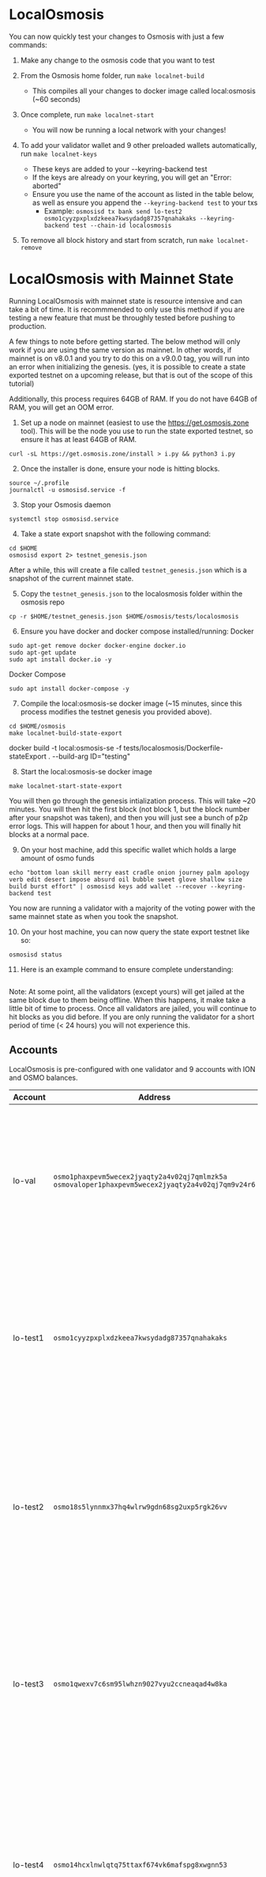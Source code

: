 # LocalOsmosis

You can now quickly test your changes to Osmosis with just a few commands:

1. Make any change to the osmosis code that you want to test

2. From the Osmosis home folder, run `make localnet-build`
    - This compiles all your changes to docker image called local:osmosis (~60 seconds)

3. Once complete, run `make localnet-start`
    - You will now be running a local network with your changes!

4. To add your validator wallet and 9 other preloaded wallets automatically, run `make localnet-keys`
    - These keys are added to your --keyring-backend test
    - If the keys are already on your keyring, you will get an "Error: aborted"
    - Ensure you use the name of the account as listed in the table below, as well as ensure you append the `--keyring-backend test` to your txs
        - Example: `osmosisd tx bank send lo-test2 osmo1cyyzpxplxdzkeea7kwsydadg87357qnahakaks --keyring-backend test --chain-id localosmosis`

5. To remove all block history and start from scratch, run `make localnet-remove`


# LocalOsmosis with Mainnet State

Running LocalOsmosis with mainnet state is resource intensive and can take a bit of time. It is recommmended to only use this method if you are testing a new feature that must be throughly tested before pushing to production.

A few things to note before getting started. The below method will only work if you are using the same version as mainnet. In other words, if mainnet is on v8.0.1 and you try to do this on a v9.0.0 tag, you will run into an error when initializing the genesis. (yes, it is possible to create a state exported testnet on a upcoming release, but that is out of the scope of this tutorial)

Additionally, this process requires 64GB of RAM. If you do not have 64GB of RAM, you will get an OOM error.

1. Set up a node on mainnet (easiest to use the https://get.osmosis.zone tool). This will be the node you use to run the state exported testnet, so ensure it has at least 64GB of RAM.
```
curl -sL https://get.osmosis.zone/install > i.py && python3 i.py
```

2. Once the installer is done, ensure your node is hitting blocks.
```
source ~/.profile
journalctl -u osmosisd.service -f
```

3. Stop your Osmosis daemon
```
systemctl stop osmosisd.service
```

4. Take a state export snapshot with the following command:
```
cd $HOME
osmosisd export 2> testnet_genesis.json
```
After a while, this will create a file called `testnet_genesis.json` which is a snapshot of the current mainnet state.


5. Copy the `testnet_genesis.json` to the localosmosis folder within the osmosis repo
```
cp -r $HOME/testnet_genesis.json $HOME/osmosis/tests/localosmosis
```

6. Ensure you have docker and docker compose installed/running:
Docker
```
sudo apt-get remove docker docker-engine docker.io
sudo apt-get update
sudo apt install docker.io -y
```

Docker Compose
```
sudo apt install docker-compose -y
```

7. Compile the local:osmosis-se docker image (~15 minutes, since this process modifies the testnet genesis you provided above).
```
cd $HOME/osmosis
make localnet-build-state-export
```
docker build -t local:osmosis-se -f tests/localosmosis/Dockerfile-stateExport . --build-arg ID="testing"

8. Start the local:osmosis-se docker image
```
make localnet-start-state-export
```

You will then go through the genesis intialization process. This will take ~20 minutes. You will then hit the first block (not block 1, but the block number after your snapshot was taken), and then you will just see a bunch of p2p error logs. This will happen for about 1 hour, and then you will finally hit blocks at a normal pace.

9. On your host machine, add this specific wallet which holds a large amount of osmo funds
```
echo "bottom loan skill merry east cradle onion journey palm apology verb edit desert impose absurd oil bubble sweet glove shallow size build burst effort" | osmosisd keys add wallet --recover --keyring-backend test
```

You now are running a validator with a majority of the voting power with the same mainnet state as when you took the snapshot.

10. On your host machine, you can now query the state export testnet like so:
```
osmosisd status
```

11. Here is an example command to ensure complete understanding:
```

```

Note: At some point, all the validators (except yours) will get jailed at the same block due to them being offline. When this happens, it make take a little bit of time to process. Once all validators are jailed, you will continue to hit blocks as you did before. If you are only running the validator for a short period of time (< 24 hours) you will not experience this.


## Accounts

LocalOsmosis is pre-configured with one validator and 9 accounts with ION and OSMO balances.


| Account   | Address                                                                                                  | Mnemonic                                                                                                                                                                   |
| --------- | -------------------------------------------------------------------------------------------------------- | -------------------------------------------------------------------------------------------------------------------------------------------------------------------------- |
| lo-val | `osmo1phaxpevm5wecex2jyaqty2a4v02qj7qmlmzk5a`<br/>`osmovaloper1phaxpevm5wecex2jyaqty2a4v02qj7qm9v24r6` | `satisfy adjust timber high purchase tuition stool faith fine install that you unaware feed domain license impose boss human eager hat rent enjoy dawn`                    |
| lo-test1     | `osmo1cyyzpxplxdzkeea7kwsydadg87357qnahakaks`                                                           | `notice oak worry limit wrap speak medal online prefer cluster roof addict wrist behave treat actual wasp year salad speed social layer crew genius`                       |
| lo-test2     | `osmo18s5lynnmx37hq4wlrw9gdn68sg2uxp5rgk26vv`                                                           | `quality vacuum heart guard buzz spike sight swarm shove special gym robust assume sudden deposit grid alcohol choice devote leader tilt noodle tide penalty`              |
| lo-test3     | `osmo1qwexv7c6sm95lwhzn9027vyu2ccneaqad4w8ka`                                                           | `symbol force gallery make bulk round subway violin worry mixture penalty kingdom boring survey tool fringe patrol sausage hard admit remember broken alien absorb`        |
| lo-test4     | `osmo14hcxlnwlqtq75ttaxf674vk6mafspg8xwgnn53`                                                           | `bounce success option birth apple portion aunt rural episode solution hockey pencil lend session cause hedgehog slender journey system canvas decorate razor catch empty` |
| lo-test5     | `osmo12rr534cer5c0vj53eq4y32lcwguyy7nndt0u2t`                                                           | `second render cat sing soup reward cluster island bench diet lumber grocery repeat balcony perfect diesel stumble piano distance caught occur example ozone loyal`        |
| lo-test6     | `osmo1nt33cjd5auzh36syym6azgc8tve0jlvklnq7jq`                                                           | `spatial forest elevator battle also spoon fun skirt flight initial nasty transfer glory palm drama gossip remove fan joke shove label dune debate quick`                  |
| lo-test7     | `osmo10qfrpash5g2vk3hppvu45x0g860czur8ff5yx0`                                                           | `noble width taxi input there patrol clown public spell aunt wish punch moment will misery eight excess arena pen turtle minimum grain vague inmate`                       |
| lo-test8     | `osmo1f4tvsdukfwh6s9swrc24gkuz23tp8pd3e9r5fa`                                                           | `cream sport mango believe inhale text fish rely elegant below earth april wall rug ritual blossom cherry detail length blind digital proof identify ride`                 |
| lo-test9     | `osmo1myv43sqgnj5sm4zl98ftl45af9cfzk7nhjxjqh`                                                           | `index light average senior silent limit usual local involve delay update rack cause inmate wall render magnet common feature laundry exact casual resource hundred`       |
| lo-test10    | `osmo14gs9zqh8m49yy9kscjqu9h72exyf295afg6kgk`                                                           | `prefer forget visit mistake mixture feel eyebrow autumn shop pair address airport diesel street pass vague innocent poem method awful require hurry unhappy shoulder`     |
